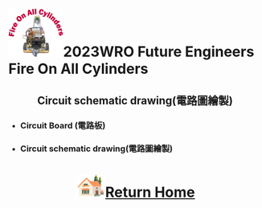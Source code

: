 ![LOGO](../../other/img/logo.png)2023WRO Future Engineers Fire On All Cylinders  
====
## <div align="center">Circuit schematic drawing(電路圖繪製) </div>

- ### Circuit Board (電路板)


- ### Circuit schematic drawing(電路圖繪製)





# <div align="center">![HOME](../../other/img/Home.png)[Return Home](../../)</div>  
